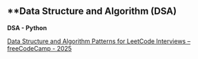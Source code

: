 ## **Data Structure and Algorithm (DSA)

**DSA - Python**

[Data Structure and Algorithm Patterns for LeetCode Interviews – freeCodeCamp - 2025](https://www.youtube.com/watch?v=Z_c4byLrNBU&t=1970s)
